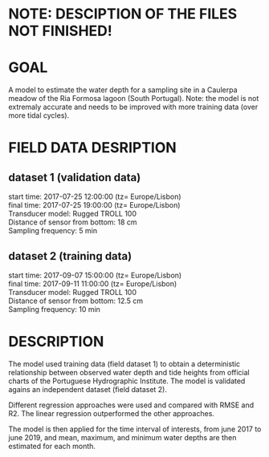 # NOTE: DESCIPTION OF THE FILES NOT FINISHED!    


# GOAL     
A model to estimate the water depth for a sampling site in a Caulerpa meadow of the Ria Formosa lagoon (South Portugal). 
Note: the model is not extremaly accurate and needs to be improved with more training data (over more tidal cycles).   

# FIELD DATA DESRIPTION
## dataset 1 (validation data)
start time: 2017-07-25 12:00:00 (tz= Europe/Lisbon)         
final time: 2017-07-25 19:00:00 (tz= Europe/Lisbon)       
Transducer model: Rugged TROLL 100      
Distance of sensor from bottom: 18 cm      
Sampling frequency: 5	min      

## dataset 2 (training data)
start time: 2017-09-07 15:00:00 (tz= Europe/Lisbon)          
final time: 2017-09-11 11:00:00 (tz= Europe/Lisbon)          
Transducer model: Rugged TROLL 100     
Distance of sensor from bottom: 12.5 cm     
Sampling frequency: 10	min      

# DESCRIPTION     
The model used training data (field dataset 1) to obtain a deterministic relationship between observed water depth and tide heights from official charts of the Portuguese Hydrographic Institute. The model is validated agains an independent dataset (field dataset 2).      

Different regression approaches were used and compared with RMSE and R2. The linear regression outperformed the other approaches.    

The model is then applied for the time interval of interests, from june 2017 to june 2019, and mean, maximum, and minimum water depths are then estimated for each month.      
